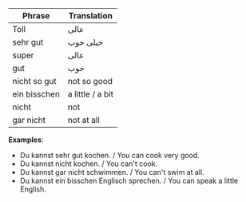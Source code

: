 
| Phrase       | Translation      |
| ------------ | ---------------- |
| Toll         | عالی             |
| sehr gut     | خیلی خوب         |
| super        | عالی             |
| gut          | خوب              |
| nicht so gut | not so good      |
| ein bisschen | a little / a bit |
| nicht        | not              |
| gar nicht    | not at all       |

**Examples**:
- Du kannst sehr gut kochen. / You can cook very good.
- Du kannst nicht kochen. / You can't cook.
- Du kannst gar nicht schwimmen. / You can't swim at all.
- Du kannst ein bisschen Englisch sprechen. / You can speak a little English.

